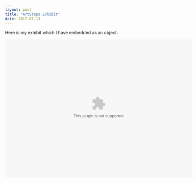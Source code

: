 ```yaml
---
layout: post
title: "ArtSteps Exhibit"
date: 2017-07-13
---
```

<div class="blurb">
	<p>Here is my exhibit which I have embedded as an object.</p>
	<object width="610" height="450" ><param name="movie" value="http://www.artsteps.com/3d/white_pack.swf" /><param name="quality" value="low" /><param name="flashVars" value="currentex=http%3a%2f%2fwww.artsteps.com%2fpages%2fexhibitionxml.aspx%3fexhibition%3d36449%26user%3dnhomenda%26room%3d&currentlang=2&applicationpath=http%3a%2f%2fwww.artsteps.com%2f3d%2f&roompath=http%3a%2f%2fwww.artsteps.com%2fpages%2froomxml.aspx%3fuser%3dnhomenda%26room%3d&firsttime=1&embed=1&currentroom=1"/><embed src="http://www.artsteps.com/3d/white_pack.swf" quality="low" flashVars="currentex=http%3a%2f%2fwww.artsteps.com%2fpages%2fexhibitionxml.aspx%3fexhibition%3d36449%26user%3dnhomenda%26room%3d&currentlang=2&applicationpath=http%3a%2f%2fwww.artsteps.com%2f3d%2f&roompath=http%3a%2f%2fwww.artsteps.com%2fpages%2froomxml.aspx%3fuser%3dnhomenda%26room%3d&firsttime=1&embed=1&currentroom=1" width="610" height="450" /></object>
</div><!-- /.blurb -->
